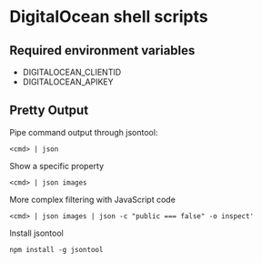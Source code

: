 DigitalOcean shell scripts
==========================

## Required environment variables

  * DIGITALOCEAN_CLIENTID
  * DIGITALOCEAN_APIKEY

## Pretty Output

Pipe command output through jsontool:

    <cmd> | json

Show a specific property

    <cmd> | json images

More complex filtering with JavaScript code

    <cmd> | json images | json -c "public === false" -o inspect'

Install jsontool

    npm install -g jsontool

